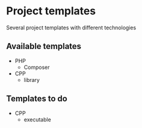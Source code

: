 # Project templates

Several project templates with different technologies

## Available templates

- PHP
  - Composer
- CPP
  - library

## Templates to do

- CPP
  - executable
